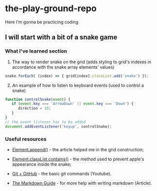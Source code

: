 # the-play-ground-repo

Here I'm gonna be practicing coding

## I will start with a bit of a snake game

### What I've learned section

1) The way to render snake on the grid (adds styling to grid's indexes in accordance with the snake array elements' values)
```js
snake.forEach( (index) => { grid[index].classList.add('snake') });
```

2) An example of how to listen to keyboard events (used to control a snake)
```js
function controlSnake(event) {
   if (event.key === 'ArrowDown' || event.key === 'Down') {
      direction = 10;
   }
}
// the event listener has to be added
document.addEventListener('keyup', controlSnake);
```


### Useful resources

- [Element.append()](https://developer.mozilla.org/ru/docs/Web/API/Element/append) - the article helped me in the grid construction;
- [Element.classList.contains()](https://developer.mozilla.org/ru/docs/Web/API/Element/classList) - the method used to prevent apple's appearance inside the snake;

- [Git + GitHub](https://www.youtube.com/watch?v=RGOj5yH7evk) - the basic git commands (Youtube).
- [The Markdown Guide](https://www.markdownguide.org/) - for more help with writing markdown (Article).
